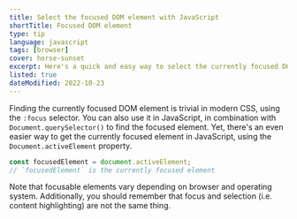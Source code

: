 ```yaml
---
title: Select the focused DOM element with JavaScript
shortTitle: Focused DOM element
type: tip
language: javascript
tags: [browser]
cover: horse-sunset
excerpt: Here's a quick and easy way to select the currently focused DOM element in JavaScript.
listed: true
dateModified: 2022-10-23
---
```


Finding the currently focused DOM element is trivial in modern CSS, using the `:focus` selector. You can also use it in JavaScript, in combination with `Document.querySelector()` to find the focused element. Yet, there's an even easier way to get the currently focused element in JavaScript, using the `Document.activeElement` property.

```js
const focusedElement = document.activeElement;
// `focusedElement` is the currently focused element
```

Note that focusable elements vary depending on browser and operating system. Additionally, you should remember that focus and selection (i.e. content highlighting) are not the same thing.
